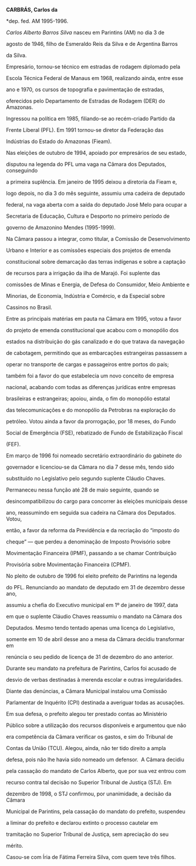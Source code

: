 **CARBRÁS, Carlos da**



\*dep. fed. AM 1995-1996.



*Carlos Alberto Barros Silva* nasceu em Parintins (AM) no dia 3 de

agosto de 1946, filho de Esmeraldo Reis da Silva e de Argentina Barros

da Silva.



Empresário, tornou-se técnico em estradas de rodagem diplomado pela

Escola Técnica Federal de Manaus em 1968, realizando ainda, entre esse

ano e 1970, os cursos de topografia e pavimentação de estradas,

oferecidos pelo Departamento de Estradas de Rodagem (DER) do Amazonas.



Ingressou na política em 1985, filiando-se ao recém-criado Partido da

Frente Liberal (PFL). Em 1991 tornou-se diretor da Federação das

Indústrias do Estado do Amazonas (Fieam).



Nas eleições de outubro de 1994, apoiado por empresários de seu estado,

disputou na legenda do PFL uma vaga na Câmara dos Deputados, conseguindo

a primeira suplência. Em janeiro de 1995 deixou a diretoria da Fieam e,

logo depois, no dia 3 do mês seguinte, assumiu uma cadeira de deputado

federal, na vaga aberta com a saída do deputado José Melo para ocupar a

Secretaria de Educação, Cultura e Desporto no primeiro período de

governo de Amazonino Mendes (1995-1999).



Na Câmara passou a integrar, como titular, a Comissão de Desenvolvimento

Urbano e Interior e as comissões especiais dos projetos de emenda

constitucional sobre demarcação das terras indígenas e sobre a captação

de recursos para a irrigação da ilha de Marajó. Foi suplente das

comissões de Minas e Energia, de Defesa do Consumidor, Meio Ambiente e

Minorias, de Economia, Indústria e Comércio, e da Especial sobre

Cassinos no Brasil.



Entre as principais matérias em pauta na Câmara em 1995, votou a favor

do projeto de emenda constitucional que acabou com o monopólio dos

estados na distribuição do gás canalizado e do que tratava da navegação

de cabotagem, permitindo que as embarcações estrangeiras passassem a

operar no transporte de cargas e passageiros entre portos do país;

também foi a favor do que estabelecia um novo conceito de empresa

nacional, acabando com todas as diferenças jurídicas entre empresas

brasileiras e estrangeiras; apoiou, ainda, o fim do monopólio estatal

das telecomunicações e do monopólio da Petrobras na exploração do

petróleo. Votou ainda a favor da prorrogação, por 18 meses, do Fundo

Social de Emergência (FSE), rebatizado de Fundo de Estabilização Fiscal

(FEF).



Em março de 1996 foi nomeado secretário extraordinário do gabinete do

governador e licenciou-se da Câmara no dia 7 desse mês, tendo sido

substituído no Legislativo pelo segundo suplente Cláudio Chaves.

Permaneceu nessa função até 28 de maio seguinte, quando se

desincompatibilizou do cargo para concorrer às eleições municipais desse

ano, reassumindo em seguida sua cadeira na Câmara dos Deputados. Votou,

então, a favor da reforma da Previdência e da recriação do “imposto do

cheque” — que perdeu a denominação de Imposto Provisório sobre

Movimentação Financeira (IPMF), passando a se chamar Contribuição

Provisória sobre Movimentação Financeira (CPMF).



No pleito de outubro de 1996 foi eleito prefeito de Parintins na legenda

do PFL. Renunciando ao mandato de deputado em 31 de dezembro desse ano,

assumiu a chefia do Executivo municipal em 1º de janeiro de 1997, data

em que o suplente Cláudio Chaves reassumiu o mandato na Câmara dos

Deputados. Mesmo tendo tentado apenas uma licença do Legislativo,

somente em 10 de abril desse ano a mesa da Câmara decidiu transformar em

renúncia o seu pedido de licença de 31 de dezembro do ano anterior.



Durante seu mandato na prefeitura de Parintins, Carlos foi acusado de

desvio de verbas destinadas à merenda escolar e outras irregularidades.

Diante das denúncias, a Câmara Municipal instalou uma Comissão

Parlamentar de Inquérito (CPI) destinada a averiguar todas as acusações.

Em sua defesa, o prefeito alegou ter prestado contas ao Ministério

Público sobre a utilização dos recursos disponíveis e argumentou que não

era competência da Câmara verificar os gastos, e sim do Tribunal de

Contas da União (TCU). Alegou, ainda, não ter tido direito a ampla

defesa, pois não lhe havia sido nomeado um defensor.  A Câmara decidiu

pela cassação do mandato de Carlos Alberto, que por sua vez entrou com

recurso contra tal decisão no Superior Tribunal de Justiça (STJ). Em

dezembro de 1998, o STJ confirmou, por unanimidade, a decisão da Câmara

Municipal de Parintins, pela cassação do mandato do prefeito, suspendeu

a liminar do prefeito e declarou extinto o processo cautelar em

tramitação no Superior Tribunal de Justiça, sem apreciação do seu

mérito.



Casou-se com Íria de Fátima Ferreira Silva, com quem teve três filhos.



